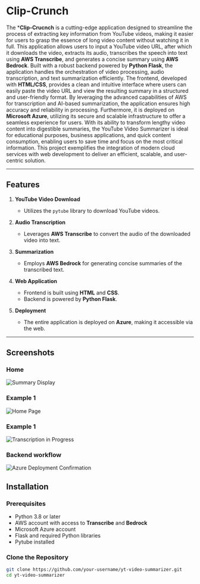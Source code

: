 # Clip-Crunch

The ***Clip-Crucnch** is a cutting-edge application designed to streamline the process of extracting key information from YouTube videos, making it easier for users to grasp the essence of long video content without watching it in full. This application allows users to input a YouTube video URL, after which it downloads the video, extracts its audio, transcribes the speech into text using **AWS Transcribe**, and generates a concise summary using **AWS Bedrock**. Built with a robust backend powered by **Python Flask**, the application handles the orchestration of video processing, audio transcription, and text summarization efficiently. The frontend, developed with **HTML/CSS**, provides a clean and intuitive interface where users can easily paste the video URL and view the resulting summary in a structured and user-friendly format. By leveraging the advanced capabilities of AWS for transcription and AI-based summarization, the application ensures high accuracy and reliability in processing. Furthermore, it is deployed on **Microsoft Azure**, utilizing its secure and scalable infrastructure to offer a seamless experience for users. With its ability to transform lengthy video content into digestible summaries, the YouTube Video Summarizer is ideal for educational purposes, business applications, and quick content consumption, enabling users to save time and focus on the most critical information. This project exemplifies the integration of modern cloud services with web development to deliver an efficient, scalable, and user-centric solution.

---

## Features

1. **YouTube Video Download**  
   - Utilizes the `pytube` library to download YouTube videos.

2. **Audio Transcription**  
   - Leverages **AWS Transcribe** to convert the audio of the downloaded video into text.

3. **Summarization**  
   - Employs **AWS Bedrock** for generating concise summaries of the transcribed text.

4. **Web Application**  
   - Frontend is built using **HTML** and **CSS**.
   - Backend is powered by **Python Flask**.

5. **Deployment**  
   - The entire application is deployed on **Azure**, making it accessible via the web.

---
## Screenshots
### Home
![Summary Display](img3.jpg)

### Example 1
![Home Page](img1.jpg)

### Example 1
![Transcription in Progress](img2.jpg)


### Backend workflow
![Azure Deployment Confirmation](img4.jpg)

## Installation

### Prerequisites
- Python 3.8 or later
- AWS account with access to **Transcribe** and **Bedrock**
- Microsoft Azure account
- Flask and required Python libraries
- Pytube installed

### Clone the Repository
```bash
git clone https://github.com/your-username/yt-video-summarizer.git
cd yt-video-summarizer
